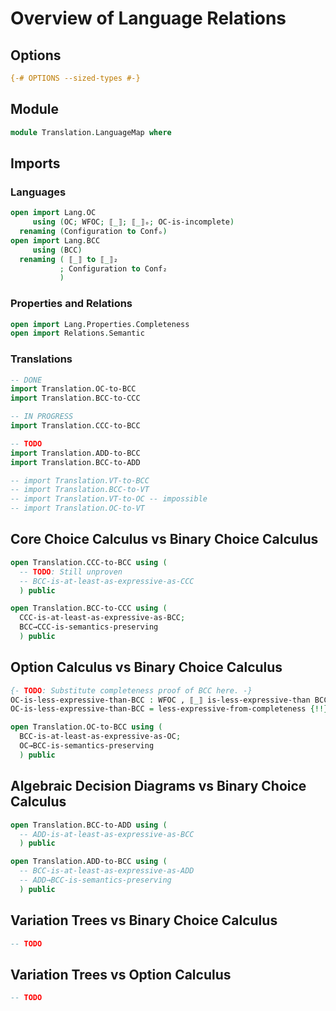 # Overview of Language Relations

## Options

```agda
{-# OPTIONS --sized-types #-}
```

## Module

```agda
module Translation.LanguageMap where
```

## Imports

### Languages

```agda
open import Lang.OC
     using (OC; WFOC; ⟦_⟧; ⟦_⟧ₒ; OC-is-incomplete)
  renaming (Configuration to Confₒ)
open import Lang.BCC
     using (BCC)
  renaming ( ⟦_⟧ to ⟦_⟧₂
           ; Configuration to Conf₂
           )
```

### Properties and Relations

```agda
open import Lang.Properties.Completeness
open import Relations.Semantic
```

### Translations
```agda
-- DONE
import Translation.OC-to-BCC
import Translation.BCC-to-CCC

-- IN PROGRESS
import Translation.CCC-to-BCC

-- TODO
import Translation.ADD-to-BCC
import Translation.BCC-to-ADD

-- import Translation.VT-to-BCC
-- import Translation.BCC-to-VT
-- import Translation.VT-to-OC -- impossible
-- import Translation.OC-to-VT
```

## Core Choice Calculus vs Binary Choice Calculus

```agda
open Translation.CCC-to-BCC using (
  -- TODO: Still unproven
  -- BCC-is-at-least-as-expressive-as-CCC
  ) public

open Translation.BCC-to-CCC using (
  CCC-is-at-least-as-expressive-as-BCC;
  BCC→CCC-is-semantics-preserving
  ) public
```

## Option Calculus vs Binary Choice Calculus

```agda
{- TODO: Substitute completeness proof of BCC here. -}
OC-is-less-expressive-than-BCC : WFOC , ⟦_⟧ is-less-expressive-than BCC , ⟦_⟧₂
OC-is-less-expressive-than-BCC = less-expressive-from-completeness {!!} OC-is-incomplete

open Translation.OC-to-BCC using (
  BCC-is-at-least-as-expressive-as-OC;
  OC→BCC-is-semantics-preserving
  ) public
```

## Algebraic Decision Diagrams vs Binary Choice Calculus

```agda
open Translation.BCC-to-ADD using (
  -- ADD-is-at-least-as-expressive-as-BCC
  ) public

open Translation.ADD-to-BCC using (
  -- BCC-is-at-least-as-expressive-as-ADD
  -- ADD→BCC-is-semantics-preserving
  ) public
```

## Variation Trees vs Binary Choice Calculus

```agda
-- TODO
```

## Variation Trees vs Option Calculus

```agda
-- TODO
```

